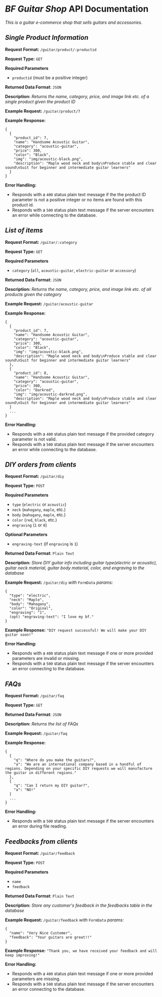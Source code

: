 # *BF Guitar Shop* API Documentation
*This is a guitar e-commerce shop that sells guitars and accessories.*

## *Single Product Information*
**Request Format:** `/guitar/product/:productid`

**Request Type:** `GET`

**Required Parameters**
* `productid` (must be a positive integer)

**Returned Data Format**: `JSON`

**Description:** *Returns the name, category, price, and image link etc. of a single product given the product ID*

**Example Request:** `/guitar/product/7`

**Example Response:**

```
{
  {
    "product_id": 7,
    "name": "Handsome Acoustic Guitar",
    "category": "acoustic-guitar",
    "price": 300,
    "color": "Black",
    "img": "img/acoustic-black.png",
    "description": "Maple wood neck and body\nProduce stable and clear sound\nSuit for beginner and intermediate guitar learners"
  }
}
```

**Error Handling:**
* Responds with a `400` status plain text message if the the product ID parameter is not a positive integer or no items are found with this product id.
* Responds with a `500` status plain text message if the server encounters an error while connecting to the database.

## *List of items*
**Request Format:** `/guitar/:category`

**Request Type:** `GET`

**Required Parameters**
* `category` (`all`, `acoustic-guitar`, `electric-guitar` or `accessory`)

**Returned Data Format**: `JSON`

**Description:** *Returns the name, category, price, and image link etc. of all products given the category*

**Example Request:** `/guitar/acoustic-guitar`

**Example Response:**

```
{
  {
    "product_id": 7,
    "name": "Handsome Acoustic Guitar",
    "category": "acoustic-guitar",
    "price": 300,
    "color": "Black",
    "img": "img/acoustic-black.png",
    "description": "Maple wood neck and body\nProduce stable and clear sound\nSuit for beginner and intermediate guitar learners"
  },
  {
    "product_id": 8,
    "name": "Handsome Acoustic Guitar",
    "category": "acoustic-guitar",
    "price": 300,
    "color": "Darkred",
    "img": "img/acoustic-darkred.png",
    "description": "Maple wood neck and body\nProduce stable and clear sound\nSuit for beginner and intermediate guitar learners"
  }
  ...
}
```

**Error Handling:**
* Responds with a `400` status plain text message if the provided category parameter is not valid.
* Responds with a `500` status plain text message if the server encounters an error while connecting to the database.

## *DIY orders from clients*
**Request Format:** `/guitar/diy`

**Request Type:** `POST`

**Required Parameters**
* `type` (`electric` or `acoustic`)
* `neck` (`mahogany`, `maple`, etc.)
* `body` (`mahogany`, `maple`, etc.)
* `color` (`red`, `black`, etc.)
* `engraving` (`1` or `0`)

**Optional Parameters**
* `engraving-text` (if `engraving` is `1`)

**Returned Data Format**: `Plain Text`

**Description:** *Store DIY guitar info including guitar type(electric or acoustic), guitar neck material, guitar body material, color, and engraving to the database*

**Example Request:** `/guitar/diy` *with*
`FormData` *params:*

```
{
  "type": "electric",
  "neck": "Maple",
  "body": "Mahogany",
  "color": "Original",
  "engraving": "1",
  (opt) "engraving-text": "I love my bf."
}
```

**Example Response:**
`"DIY request successful! We will make your DIY guitar soon!"`

**Error Handling:**
* Responds with a `400` status plain text message if one or more provided parameters are invalid or missing.
* Responds with a `500` status plain text message if the server encounters an error connecting to the database.

## *FAQs*
**Request Format:** `/guitar/faq`

**Request Type:** `GET`

**Returned Data Format**: `JSON`

**Description:** *Returns the list of FAQs*

**Example Request:** `/guitar/faq`

**Example Response:**

```
{
  {
    "q": "Where do you make the guitars?",
    "a": "We are an international company based in a handful of regions. Depending on your specific DIY requests we will manufacture the guitar in different regions."
  },
  {
    "q": "Can I return my DIY guitar?",
    "a": "NO!"
  }
  ...
}
```

**Error Handling:**
* Responds with a `500` status plain text message if the server encounters an error during file reading.

## *Feedbacks from clients*
**Request Format:** `/guitar/feedback`

**Request Type:** `POST`

**Required Parameters**
* `name`
* `feedback`

**Returned Data Format**: `Plain Text`

**Description:** *Store any customer's feedback in the feedbacks table in the database*

**Example Request:** `/guitar/feedback` *with*
`FormData` *params:*

```
{
  "name": "Very Nice Customer",
  "feedback": "Your guitars are great!!"
}
```

**Example Response:**
`"Thank you, we have received your feedback and will keep improving!"`

**Error Handling:**
* Responds with a `400` status plain text message if one or more provided parameters are missing.
* Responds with a `500` status plain text message if the server encounters an error connecting to the database.
